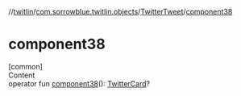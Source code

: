 //[twitlin](../../index.md)/[com.sorrowblue.twitlin.objects](../index.md)/[TwitterTweet](index.md)/[component38](component38.md)



# component38  
[common]  
Content  
operator fun [component38](component38.md)(): [TwitterCard](../-twitter-card/index.md)?  



